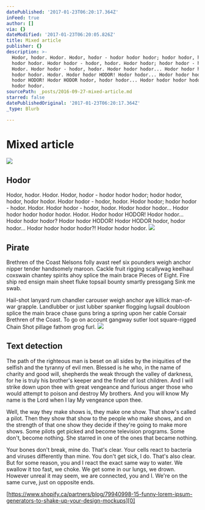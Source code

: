 ```yaml
---
datePublished: '2017-01-23T06:20:17.364Z'
inFeed: true
author: []
via: {}
dateModified: '2017-01-23T06:20:05.826Z'
title: Mixed article
publisher: {}
description: >-
  Hodor, hodor. Hodor. Hodor, hodor - hodor hodor hodor; hodor hodor, hodor,
  hodor hodor. Hodor hodor - hodor, hodor. Hodor hodor; hodor hodor - hodor.
  Hodor. Hodor hodor - hodor, hodor. Hodor hodor hodor... Hodor hodor hodor
  hodor hodor. Hodor. Hodor hodor HODOR! Hodor hodor... Hodor hodor hodor? Hodor
  hodor HODOR! Hodor HODOR hodor, hodor hodor... Hodor hodor hodor hodor?! Hodor
  hodor hodor.
sourcePath: _posts/2016-09-27-mixed-article.md
starred: false
datePublishedOriginal: '2017-01-23T06:20:17.364Z'
_type: Blurb

---
```

# Mixed article
![](https://the-grid-user-content.s3-us-west-2.amazonaws.com/5a477cc0-b609-4f91-b8b7-cd245f2eba1d.png)

## Hodor

Hodor, hodor. Hodor. Hodor, hodor - hodor hodor hodor; hodor hodor, hodor, hodor hodor. Hodor hodor - hodor, hodor. Hodor hodor; hodor hodor - hodor. Hodor. Hodor hodor - hodor, hodor. Hodor hodor hodor... Hodor hodor hodor hodor hodor. Hodor. Hodor hodor HODOR! Hodor hodor... Hodor hodor hodor? Hodor hodor HODOR! Hodor HODOR hodor, hodor hodor... Hodor hodor hodor hodor?! Hodor hodor hodor.
![](https://the-grid-user-content.s3-us-west-2.amazonaws.com/8a8e9cc2-731d-4f03-8cff-f8330a0c90ad.png)

## Pirate 

Brethren of the Coast Nelsons folly avast reef six pounders weigh anchor nipper tender handsomely maroon. Cackle fruit rigging scallywag keelhaul coxswain chantey spirits ahoy splice the main brace Pieces of Eight. Fire ship red ensign main sheet fluke topsail bounty smartly pressgang Sink me swab.

Hail-shot lanyard rum chandler carouser weigh anchor aye killick man-of-war grapple. Landlubber or just lubber spanker flogging lugsail doubloon splice the main brace chase guns bring a spring upon her cable Corsair Brethren of the Coast. To go on account gangway sutler loot square-rigged Chain Shot pillage fathom grog furl.
![](https://the-grid-user-content.s3-us-west-2.amazonaws.com/492930c5-db2d-45d4-ba70-8a77354d0569.jpg)

## Text detection 

The path of the righteous man is beset on all sides by the iniquities of the selfish and the tyranny of evil men. Blessed is he who, in the name of charity and good will, shepherds the weak through the valley of darkness, for he is truly his brother's keeper and the finder of lost children. And I will strike down upon thee with great vengeance and furious anger those who would attempt to poison and destroy My brothers. And you will know My name is the Lord when I lay My vengeance upon thee.

Well, the way they make shows is, they make one show. That show's called a pilot. Then they show that show to the people who make shows, and on the strength of that one show they decide if they're going to make more shows. Some pilots get picked and become television programs. Some don't, become nothing. She starred in one of the ones that became nothing.

Your bones don't break, mine do. That's clear. Your cells react to bacteria and viruses differently than mine. You don't get sick, I do. That's also clear. But for some reason, you and I react the exact same way to water. We swallow it too fast, we choke. We get some in our lungs, we drown. However unreal it may seem, we are connected, you and I. We're on the same curve, just on opposite ends.

[https://www.shopify.ca/partners/blog/79940998-15-funny-lorem-ipsum-generators-to-shake-up-your-design-mockups][0]

[0]: https://www.shopify.ca/partners/blog/79940998-15-funny-lorem-ipsum-generators-to-shake-up-your-design-mockups "https://www.shopify.ca/partners/blog/79940998-15-funny-lorem-ipsum-generators-to-shake-up-your-design-mockups"